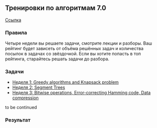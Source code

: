 ## Тренировки по алгоритмам 7.0 
[Ссылка](https://yandex.ru/yaintern/training/algorithm-training)

### Правила
Четыре недели вы решаете задачи, смотрите лекции и разборы. Ваш рейтинг будет зависеть от объёма решённых задач и количества посылок в задачах со звёздочкой. Если вы хотите попасть в топ рейтинга, старайтесь решать задачи до разбора. 

### Задачи
- [Неделя 1: Greedy algorithms and Knapsack problem](week1/README.md)
- [Неделя 2: Segment Trees](week2/README.md)  
- [Неделя 3: Bitwise operations, Error-correcting Hamming code, Data compression](week3/README.md)  

to be continued

### Результат

